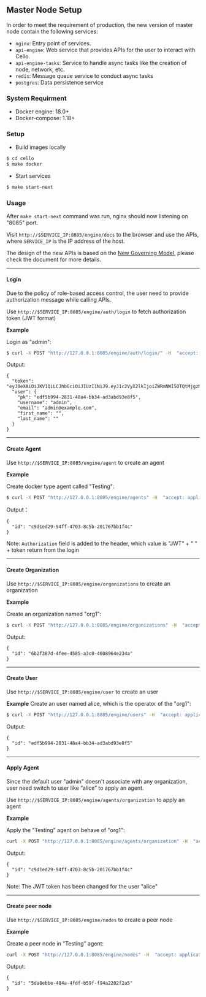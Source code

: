 ## Master Node Setup
In order to meet the requirement of production, the new version of master node contain the following services:
- `nginx`: Entry point of services.
- `api-engine`: Web service that provides APIs for the user to interact with Cello.
- `api-engine-tasks`: Service to handle async tasks like the creation of node, network, etc.
- `redis`: Message queue service to conduct async tasks
- `postgres`: Data persistence service

### System Requirment
- Docker engine: 18.0+
- Docker-compose: 1.18+

### Setup
- Build images locally
``` bash
$ cd cello
$ make docker
```
- Start services
``` bash
$ make start-next
```

### Usage
After `make start-next` command was run, nginx should now listening on "8085" port.

Visit `http://$SERVICE_IP:8085/engine/docs` to the browser and use the APIs, where `SERVICE_IP` is the IP address of the host.

The design of the new APIs is based on the [New Governing Model](https://docs.google.com/document/d/1Dw6cEKaul6FenORNkDcxvPDDKwpl0A5EmcJBlqAWJoU/edit#), please check the document for more details.

---
#### Login
Due to the policy of role-based access control, the user need to provide authorization message while calling APIs. 

Use `http://$SERVICE_IP:8085/engine/auth/login` to fetch authorization token (JWT format)

**Example**

Login as "admin":
```bash
$ curl -X POST "http://127.0.0.1:8085/engine/auth/login/" -H  "accept: application/json"  -H  "Content-Type: application/json" -d "{  \"username\": \"admin\",  \"password\": \"pass\"}"
```
Output:
```
{
  "token": "eyJ0eXAiOiJKV1QiLCJhbGciOiJIUzI1NiJ9.eyJ1c2VyX2lkIjoiZWRmNWI5OTQtMjgzMS00OGE0LWJiMzQtYWQzYWJkOTNlOGY1IiwidXNlcm5hbWUiOiJsdWtlIiwiZXhwIjoxNTUzODUwMDY2LCJlbWFpbCI6Imx1a2VAZXhhbXBsZS5jb20ifQ.2NLbeQh_45vEIPysJKJBPuICwOqpHTjsGRBYBQnFMNE",
  "user": {
    "pk": "edf5b994-2831-48a4-bb34-ad3abd93e8f5",
    "username": "admin",
    "email": "admin@example.com",
    "first_name": "",
    "last_name": ""
  }
}
```
---
#### Create Agent
Use `http://$SERVICE_IP:8085/engine/agent` to create an agent

**Example**

Create docker type agent called "Testing":
```bash
$ curl -X POST "http://127.0.0.1:8085/engine/agents" -H  "accept: application/json" -H  "Authorization: JWT eyJ0eXAiOiJKV1QiLCJhbGciOiJIUzI1NiJ9.eyJ1c2VyX2lkIjoiZWRmNWI5OTQtMjgzMS00OGE0LWJiMzQtYWQzYWJkOTNlOGY1IiwidXNlcm5hbWUiOiJsdWtlIiwiZXhwIjoxNTUzODUwMDY2LCJlbWFpbCI6Imx1a2VAZXhhbXBsZS5jb20ifQ.2NLbeQh_45vEIPysJKJBPuICwOqpHTjsGRBYBQnFMNE" -H  "Content-Type: application/json" -d "{  \"name\": \"Testing\",  \"worker_api\": \"tcp://127.0.0.1:2375\",  \"capacity\": 4,  \"node_capacity\": 4,  \"log_level\": \"info\",  \"type\": \"docker\",  \"schedulable\": true  }"
```

Output：
```
{
  "id": "c9d1ed29-94ff-4703-8c5b-201767bb1f4c"
}
```
Note: `Authorization` field is added to the header, which value is "JWT" + " " + token return from the login 

---
#### Create Organization
Use `http://$SERVICE_IP:8085/engine/organizations` to create an organization

**Example**

Create an organization named "org1":
```bash
$ curl -X POST "http://127.0.0.1:8085/engine/organizations" -H  "accept: application/json" -H  "Authorization: JWT eyJ0eXAiOiJKV1QiLCJhbGciOiJIUzI1NiJ9.eyJ1c2VyX2lkIjoiZWRmNWI5OTQtMjgzMS00OGE0LWJiMzQtYWQzYWJkOTNlOGY1IiwidXNlcm5hbWUiOiJsdWtlIiwiZXhwIjoxNTUzODUwMDY2LCJlbWFpbCI6Imx1a2VAZXhhbXBsZS5jb20ifQ.2NLbeQh_45vEIPysJKJBPuICwOqpHTjsGRBYBQnFMNE" -H  "Content-Type: application/json" -d "{  \"name\": \"org1\"}"
```

Output:
```
{
  "id": "6b2f387d-4fee-4585-a3c0-4608964e234a"
}
```
---
#### Create User
Use `http://$SERVICE_IP:8085/engine/user` to create an user

**Example**
Create an user named alice, which is the operator of the "org1":
```bash
$ curl -X POST "http://127.0.0.1:8085/engine/users" -H  "accept: application/json" -H  "Authorization: JWT eyJ0eXAiOiJKV1QiLCJhbGciOiJIUzI1NiJ9.eyJ1c2VyX2lkIjoiZWRmNWI5OTQtMjgzMS00OGE0LWJiMzQtYWQzYWJkOTNlOGY1IiwidXNlcm5hbWUiOiJsdWtlIiwiZXhwIjoxNTUzODUwMDY2LCJlbWFpbCI6Imx1a2VAZXhhbXBsZS5jb20ifQ.2NLbeQh_45vEIPysJKJBPuICwOqpHTjsGRBYBQnFMNE" -H  "Content-Type: application/json" -d "{  \"username\": \"alice\",  \"role\": \"operator\",  \"organization\": \"6b2f387d-4fee-4585-a3c0-4608964e234a\",  \"password\": \"pass\",  \"email\": \"alice@example.com\"}"
```

Output:
```
{
  "id": "edf5b994-2831-48a4-bb34-ad3abd93e8f5"
}
```
---
#### Apply Agent
Since the default user "admin" doesn't associate with any organization, user need switch to user like “alice” to apply an agent.

Use `http://$SERVICE_IP:8085/engine/agents/organization` to apply an agent

**Example**

Apply the "Testing" agent on behave of "org1":
```bash
curl -X POST "http://127.0.0.1:8085/engine/agents/organization" -H  "accept: application/json" -H  "Authorization: JWT eyJ0eXAiOiJKV1QiLCJhbGciOiJIUzI1NiJ9.eyJ1c2VyX2lkIjoiZWRmNWI5OTQtMjgzMS00OGE0LWJiMzQtYWQzYWJkOTNlOGY1IiwidXNlcm5hbWUiOiJsdWtlIiwiZXhwIjoxNTUzODUwMDY2LCJlbWFpbCI6Imx1a2VAZXhhbXBsZS5jb20ifQ.2NLbeQh_45vEIPysJKJBPuICwOqpHTjsGRBYBQnFMNE" -H  "Content-Type: application/json" -d "{  \"type\": \"docker\",  \"capacity\": 3}"
```

Output:
```
{
  "id": "c9d1ed29-94ff-4703-8c5b-201767bb1f4c"
}
```
Note: The JWT token has been changed for the user "alice"

---
#### Create peer node

Use `http://$SERVICE_IP:8085/engine/nodes` to create a peer node

**Example**

Create a peer node in "Testing" agent:
```bash
curl -X POST "http://127.0.0.1:8085/engine/nodes" -H  "accept: application/json" -H  "Authorization: JWT eyJ0eXAiOiJKV1QiLCJhbGciOiJIUzI1NiJ9.eyJ1c2VyX2lkIjoiZWRmNWI5OTQtMjgzMS00OGE0LWJiMzQtYWQzYWJkOTNlOGY1IiwidXNlcm5hbWUiOiJsdWtlIiwiZXhwIjoxNTUzODUwMDY2LCJlbWFpbCI6Imx1a2VAZXhhbXBsZS5jb20ifQ.2NLbeQh_45vEIPysJKJBPuICwOqpHTjsGRBYBQnFMNE" -H  "Content-Type: application/json" -d "{  \"network_type\": \"fabric\",  \"network_version\": \"1.4\",  \"type\": \"peer\",  \"agent_type\": \"docker\",  \"agent\": \"c9d1ed29-94ff-4703-8c5b-201767bb1f4c\"}"
```

Output:
```
{
  "id": "5da8ebbe-484a-4fdf-b59f-f94a2202f2a5"
}
```
